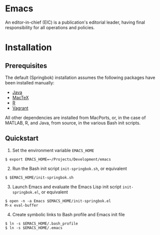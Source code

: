 # Emacs

An editor-in-chief (EIC) is a publication's editorial leader, having final responsibility for all operations and policies.

# Installation

## Prerequisites

The default (Springbok) installation assumes the following packages have been installed manually:
+ [Java](https://www.java.com/en/)
+ [MacTeX](https://tug.org/mactex/mactex-download.html)
+ [R](https://cran.r-project.org/bin/macosx/)
+ [Vagrant](https://www.vagrantup.com/downloads.html)

All other dependencies are installed from MacPorts, or, in the case of MATLAB, R, and Java, from source, in the various Bash init scripts.

## Quickstart

1. Set the environment variable `EMACS_HOME`
```
$ export EMACS_HOME=~/Projects/Development/emacs
```
2. Run the Bash init script `init-springbok.sh`, or equivalent
```
$ $EMACS_HOME/init-springbok.sh
```
3. Launch Emacs and evaluate the Emacs Lisp init script `init-springbok.el`, or equivalent
```
$ open -n -a Emacs $EMACS_HOME/init-springbok.el
M-x eval-buffer
```
4. Create symbolic links to Bash profile and Emacs init file
```
$ ln -s $EMACS_HOME/.bash_profile
$ ln -s $EMACS_HOME/.emacs
```
